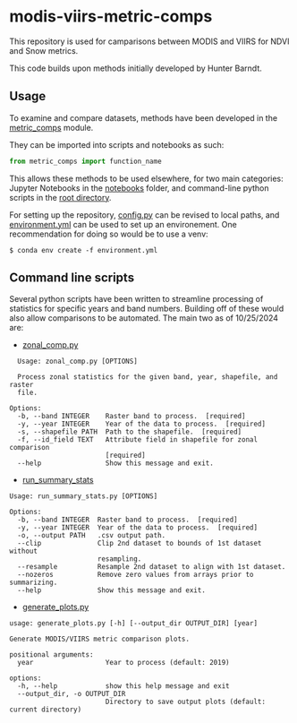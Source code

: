 # modis-viirs-metric-comps

This repository is used for camparisons between MODIS and VIIRS for NDVI and Snow metrics.

This code builds upon methods initially developed by Hunter Barndt.

## Usage

To examine and compare datasets, methods have been developed in the [metric_comps](/metric_comps) module.

They can be imported into scripts and notebooks as such:
```python
from metric_comps import function_name
```

This allows these methods to be used elsewhere, for two main categories: Jupyter Notebooks in the [notebooks](/notebooks) folder, and command-line python scripts in the [root directory](/).

For setting up the repository, [config.py](/config.py) can be revised to local paths, and [environment.yml](/environment.yml) can be used to set up an environement. One recommendation for doing so would be to use a venv:

```
$ conda env create -f environment.yml
```

## Command line scripts

Several python scripts have been written to streamline processing of statistics for specific years and band numbers. Building off of these would also allow comparisons to be automated. The main two as of 10/25/2024 are:

- [zonal_comp.py](zonal_comp.py)
```
  Usage: zonal_comp.py [OPTIONS]

  Process zonal statistics for the given band, year, shapefile, and raster
  file.

Options:
  -b, --band INTEGER    Raster band to process.  [required]
  -y, --year INTEGER    Year of the data to process.  [required]
  -s, --shapefile PATH  Path to the shapefile.  [required]
  -f, --id_field TEXT   Attribute field in shapefile for zonal comparison
                        [required]
  --help                Show this message and exit.
  ```

- [run_summary_stats](run_summary_stats.py)
```
Usage: run_summary_stats.py [OPTIONS]

Options:
  -b, --band INTEGER  Raster band to process.  [required]
  -y, --year INTEGER  Year of the data to process.  [required]
  -o, --output PATH   .csv output path.
  --clip              Clip 2nd dataset to bounds of 1st dataset without
                      resampling.
  --resample          Resample 2nd dataset to align with 1st dataset.
  --nozeros           Remove zero values from arrays prior to summarizing.
  --help              Show this message and exit.
```

- [generate_plots.py](generate_plots.py)
```
usage: generate_plots.py [-h] [--output_dir OUTPUT_DIR] [year]

Generate MODIS/VIIRS metric comparison plots.

positional arguments:
  year                  Year to process (default: 2019)

options:
  -h, --help            show this help message and exit
  --output_dir, -o OUTPUT_DIR
                        Directory to save output plots (default: current directory)
```

